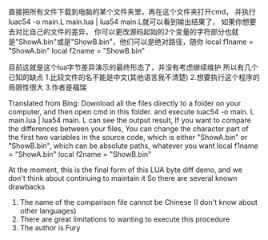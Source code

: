 直接把所有文件下载到电脑的某个文件夹里，再在这个文件夹打开cmd，
并执行luac54 -o main.L main.lua | lua54 main.L就可以看到输出结果了，
如果你想要去对比自己的文件的差异，
你可以更改源码起始的2个变量的字符部分也就是"ShowA.bin"或是"ShowB.bin"，他们可以是绝对路径，随你
local f1name = "ShowA.bin"
local f2name = "ShowB.bin"

目前这就是这个lua字节差异演示的最终形态了，并没有考虑继续维护
所以有几个已知的缺点
1.比较文件的名不能是中文(其他语言我不清楚)
2.想要执行这个程序的局限性很大
3.作者是福瑞

Translated from Bing:
Download all the files directly to a folder on your computer, and then open cmd in this folder.
and execute luac54 -o main. L main.lua | lua54 main. L can see the output result,
If you want to compare the differences between your files,
You can change the character part of the first two variables in the source code, which is either "ShowA.bin" or "ShowB.bin", which can be absolute paths, whatever you want
local f1name = "ShowA.bin"
local f2name = "ShowB.bin"

At the moment, this is the final form of this LUA byte diff demo, and we don't think about continuing to maintain it
So there are several known drawbacks
1. The name of the comparison file cannot be Chinese (I don't know about other languages)
2. There are great limitations to wanting to execute this procedure
3. The author is Fury
